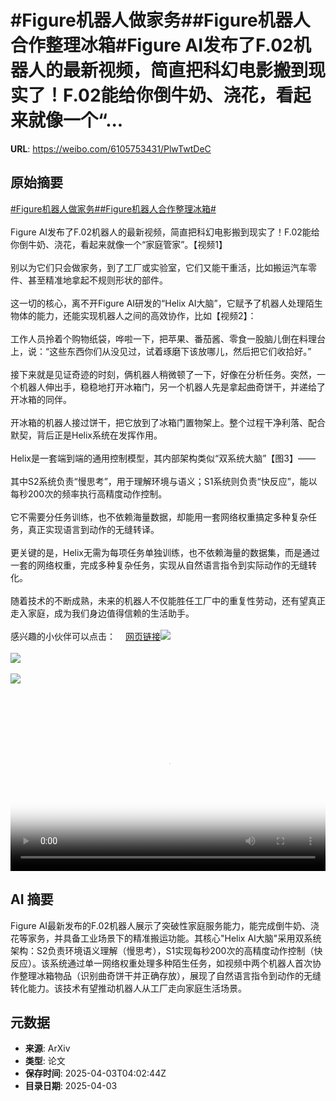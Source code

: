 # #Figure机器人做家务##Figure机器人合作整理冰箱#Figure AI发布了F.02机器人的最新视频，简直把科幻电影搬到现实了！F.02能给你倒牛奶、浇花，看起来就像一个“...

**URL**: https://weibo.com/6105753431/PlwTwtDeC

## 原始摘要

<a href="https://m.weibo.cn/search?containerid=231522type%3D1%26t%3D10%26q%3D%23Figure%E6%9C%BA%E5%99%A8%E4%BA%BA%E5%81%9A%E5%AE%B6%E5%8A%A1%23&amp;extparam=%23Figure%E6%9C%BA%E5%99%A8%E4%BA%BA%E5%81%9A%E5%AE%B6%E5%8A%A1%23" data-hide=""><span class="surl-text">#Figure机器人做家务#</span></a><a href="https://m.weibo.cn/search?containerid=231522type%3D1%26t%3D10%26q%3D%23Figure%E6%9C%BA%E5%99%A8%E4%BA%BA%E5%90%88%E4%BD%9C%E6%95%B4%E7%90%86%E5%86%B0%E7%AE%B1%23&amp;extparam=%23Figure%E6%9C%BA%E5%99%A8%E4%BA%BA%E5%90%88%E4%BD%9C%E6%95%B4%E7%90%86%E5%86%B0%E7%AE%B1%23" data-hide=""><span class="surl-text">#Figure机器人合作整理冰箱#</span></a><br><br>Figure AI发布了F.02机器人的最新视频，简直把科幻电影搬到现实了！F.02能给你倒牛奶、浇花，看起来就像一个“家庭管家”。【视频1】<br><br>别以为它们只会做家务，到了工厂或实验室，它们又能干重活，比如搬运汽车零件、甚至精准地拿起不规则形状的部件。<br><br>这一切的核心，离不开Figure AI研发的“Helix AI大脑”，它赋予了机器人处理陌生物体的能力，还能实现机器人之间的高效协作，比如【视频2】：<br><br>工作人员拎着个购物纸袋，哗啦一下，把苹果、番茄酱、零食一股脑儿倒在料理台上，说：“这些东西你们从没见过，试着琢磨下该放哪儿，然后把它们收拾好。”<br><br>接下来就是见证奇迹的时刻，俩机器人稍微顿了一下，好像在分析任务。突然，一个机器人伸出手，稳稳地打开冰箱门，另一个机器人先是拿起曲奇饼干，并递给了开冰箱的同伴。<br><br>开冰箱的机器人接过饼干，把它放到了冰箱门置物架上。整个过程干净利落、配合默契，背后正是Helix系统在发挥作用。<br><br>Helix是一套端到端的通用控制模型，其内部架构类似“双系统大脑”【图3】——<br><br>其中S2系统负责“慢思考”，用于理解环境与语义；S1系统则负责“快反应”，能以每秒200次的频率执行高精度动作控制。<br><br>它不需要分任务训练，也不依赖海量数据，却能用一套网络权重搞定多种复杂任务，真正实现语言到动作的无缝转译。<br><br>更关键的是，Helix无需为每项任务单独训练，也不依赖海量的数据集，而是通过一套的网络权重，完成多种复杂任务，实现从自然语言指令到实际动作的无缝转化。<br><br>随着技术的不断成熟，未来的机器人不仅能胜任工厂中的重复性劳动，还有望真正走入家庭，成为我们身边值得信赖的生活助手。<br><br>感兴趣的小伙伴可以点击：<a href="https://weibo.cn/sinaurl?u=https%3A%2F%2Fwww.figure.ai%2Fnews%2Fhelix" data-hide=""><span class="url-icon"><img style="width: 1rem;height: 1rem" src="https://h5.sinaimg.cn/upload/2015/09/25/3/timeline_card_small_web_default.png" referrerpolicy="no-referrer"></span><span class="surl-text">网页链接</span></a><img style="" src="https://tvax3.sinaimg.cn/large/006Fd7o3ly1i03h9bizsjj30zk0k0q3v.jpg" referrerpolicy="no-referrer"><br><br><img style="" src="https://tvax4.sinaimg.cn/large/006Fd7o3ly1i03h9c0v03j30zk0k0t9k.jpg" referrerpolicy="no-referrer"><br><br><img style="" src="https://tvax2.sinaimg.cn/large/006Fd7o3gy1i03h8u5o91j327u0rm4gh.jpg" referrerpolicy="no-referrer"><br><br><br clear="both"><div style="clear: both"></div><video controls="controls" poster="https://tvax2.sinaimg.cn/orj480/006Fd7o3ly1i03h9blgabj30zk0k0q3v.jpg" style="width: 100%"><source src="https://f.video.weibocdn.com/o0/scZna3Dvlx08nb9XUpPi01041200bhEr0E010.mp4?label=mp4_720p&amp;template=1280x720.25.0&amp;ori=0&amp;ps=1CwnkDw1GXwCQx&amp;Expires=1743656554&amp;ssig=yu5VdbAryy&amp;KID=unistore,video"><source src="https://f.video.weibocdn.com/o0/kYAPhpjLlx08nb9WTeha010412006hNL0E010.mp4?label=mp4_hd&amp;template=852x480.25.0&amp;ori=0&amp;ps=1CwnkDw1GXwCQx&amp;Expires=1743656554&amp;ssig=KnpggYBFZq&amp;KID=unistore,video"><source src="https://f.video.weibocdn.com/o0/3k09su3dlx08nb9Wtmmk01041200446D0E010.mp4?label=mp4_ld&amp;template=640x360.25.0&amp;ori=0&amp;ps=1CwnkDw1GXwCQx&amp;Expires=1743656554&amp;ssig=K9Ho%2Bay6fN&amp;KID=unistore,video"><p>视频无法显示，请前往<a href="https://video.weibo.com/show?fid=1034%3A5151313038606391" target="_blank" rel="noopener noreferrer">微博视频</a>观看。</p></video>

## AI 摘要

Figure AI最新发布的F.02机器人展示了突破性家庭服务能力，能完成倒牛奶、浇花等家务，并具备工业场景下的精准搬运功能。其核心"Helix AI大脑"采用双系统架构：S2负责环境语义理解（慢思考），S1实现每秒200次的高精度动作控制（快反应）。该系统通过单一网络权重处理多种陌生任务，如视频中两个机器人首次协作整理冰箱物品（识别曲奇饼干并正确存放），展现了自然语言指令到动作的无缝转化能力。该技术有望推动机器人从工厂走向家庭生活场景。

## 元数据

- **来源**: ArXiv
- **类型**: 论文
- **保存时间**: 2025-04-03T04:02:44Z
- **目录日期**: 2025-04-03
